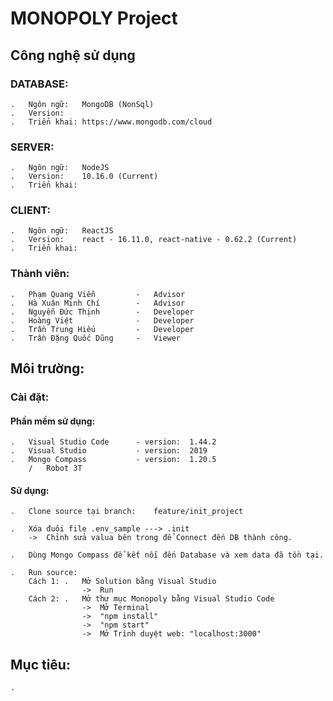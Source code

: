 #  MONOPOLY Project

##  Công nghệ sử dụng
### DATABASE:
	.	Ngôn ngữ:   MongoDB (NonSql)
    .   Version:    
    .   Triển khai: https://www.mongodb.com/cloud

### SERVER:
	.	Ngôn ngữ:   NodeJS
    .   Version:    10.16.0 (Current)
    .   Triển khai: 

### CLIENT:
	.	Ngôn ngữ:   ReactJS
    .   Version:    react - 16.11.0, react-native - 0.62.2 (Current)
    .   Triển khai: 

### Thành viên:
    .   Phạm Quang Viễn         -   Advisor
    .   Hà Xuân Minh Chí        -   Advisor
    .   Nguyễn Đức Thịnh        -   Developer
    .   Hoàng Việt              -   Developer
    .   Trần Trung Hiếu         -   Developer
	.	Trần Đặng Quốc Dũng     -   Viewer

##  Môi trường:
### Cài đặt:
#### Phần mềm sử dụng:
    .   Visual Studio Code      - version:  1.44.2
    .   Visual Studio           - version:  2019
    .   Mongo Compass           - version:  1.20.5
        /   Robot 3T
#### Sử dụng:
    .   Clone source tại branch:    feature/init_project

    .   Xóa đuôi file .env_sample ---> .init
        ->  Chỉnh sửa valua bên trong để Connect đến DB thành công.

    .   Dùng Mongo Compass để kết nối đến Database và xem data đã tồn tại.

    .   Run source:
        Cách 1: .   Mở Solution bằng Visual Studio
                    ->  Run
        Cách 2: .   Mở thư mục Monopoly bằng Visual Studio Code
                    ->  Mở Terminal
                    ->  "npm install"
                    ->  "npm start"
                    ->  Mở Trình duyệt web: "localhost:3000"

## Mục tiêu: 
	.	
